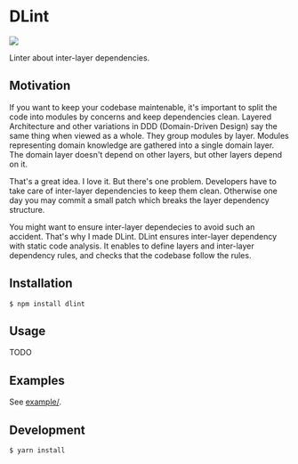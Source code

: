 # DLint

![](https://github.com/fujiharuka/dlint/workflows/all%20packages/badge.svg)

Linter about inter-layer dependencies.

## Motivation

If you want to keep your codebase maintenable, it's important to split the code into modules by concerns and keep dependencies clean. Layered Architecture and other variations in DDD (Domain-Driven Design) say the same thing when viewed as a whole. They group modules by layer. Modules representing domain knowledge are gathered into a single domain layer. The domain layer doesn't depend on other layers, but other layers depend on it.

That's a great idea. I love it. But there's one problem. Developers have to take care of inter-layer dependencies to keep them clean. Otherwise one day you may commit a small patch which breaks the layer dependency structure.

You might want to ensure inter-layer dependecies to avoid such an accident. That's why I made DLint. DLint ensures inter-layer dependency with static code analysis. It enables to define layers and inter-layer dependency rules, and checks that the codebase follow the rules.

## Installation

```
$ npm install dlint
```

## Usage

TODO

## Examples

See [example/](./example).

## Development

```console
$ yarn install
```
